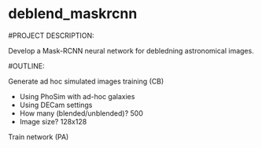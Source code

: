 # deblend_maskrcnn

#PROJECT DESCRIPTION:

Develop a Mask-RCNN neural network for debledning astronomical images.

#OUTLINE:

Generate ad hoc simulated images training (CB)
- Using PhoSim with ad-hoc galaxies
- Using DECam settings
- How many (blended/unblended)? 500
- Image size? 128x128

Train network (PA)

